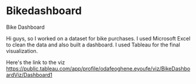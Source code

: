 # Bikedashboard
Bike Dashboard

Hi guys,
so I worked on a dataset for bike purchases. 
I used Microsoft Excel to clean the data and also built a dashboard. 
I used Tableau for the final visualization.

Here's the link to the viz
https://public.tableau.com/app/profile/odafeoghene.eyoufe/viz/BikeDashboardViz/Dashboard1
